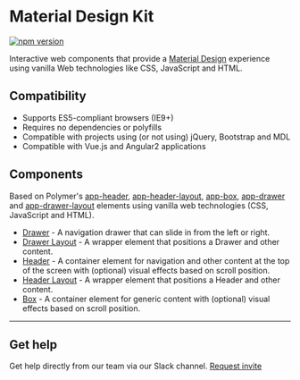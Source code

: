 # Material Design Kit

[![npm version](https://badge.fury.io/js/material-design-kit.svg)](https://badge.fury.io/js/material-design-kit)

Interactive web components that provide a [Material Design](https://www.google.com/design/spec/material-design/introduction.html) experience using vanilla Web technologies like CSS, JavaScript and HTML. 

## Compatibility

- Supports ES5-compliant browsers (IE9+)
- Requires no dependencies or polyfills
- Compatible with projects using (or not using) jQuery, Bootstrap and MDL
- Compatible with Vue.js and Angular2 applications

## Components

Based on Polymer's [app-header](https://elements.polymer-project.org/elements/app-layout?active=app-header), [app-header-layout](https://elements.polymer-project.org/elements/app-layout?active=app-header-layout), [app-box](https://elements.polymer-project.org/elements/app-layout?active=app-box), [app-drawer](https://elements.polymer-project.org/elements/app-layout?active=app-drawer) and [app-drawer-layout](https://elements.polymer-project.org/elements/app-layout?active=app-drawer-layout) elements using vanilla web technologies (CSS, JavaScript and HTML).

- [Drawer](https://github.com/themekit/material-design-kit/tree/master/src/drawer) - A navigation drawer that can slide in from the left or right.
- [Drawer Layout](https://github.com/themekit/material-design-kit/tree/master/src/drawer-layout) - A wrapper element that positions a Drawer and other content.
- [Header](https://github.com/themekit/material-design-kit/tree/master/src/header) - A container element for navigation and other content at the top of the screen with (optional) visual effects based on scroll position.
- [Header Layout](https://github.com/themekit/material-design-kit/tree/master/src/header-layout) - A wrapper element that positions a Header and other content.
- [Box](https://github.com/themekit/material-design-kit/tree/master/src/box) - A container element for generic content with (optional) visual effects based on scroll position.

---

## Get help
Get help directly from our team via our Slack channel. [Request invite](http://themekit-slack-invite.stamplayapp.com/)